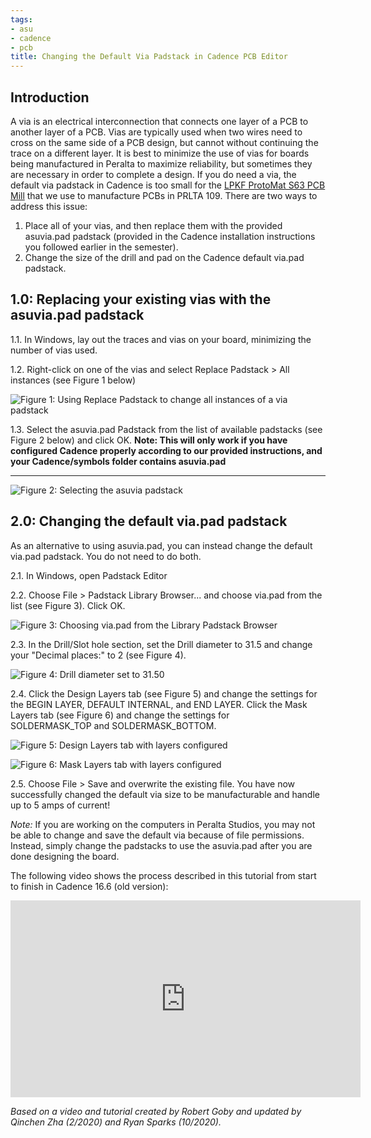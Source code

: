 ```yaml
---
tags:
- asu
- cadence
- pcb
title: Changing the Default Via Padstack in Cadence PCB Editor
---
```


## Introduction

A via is an electrical interconnection that connects one layer of a PCB to another layer of a PCB. Vias are typically used when two wires need to cross on the same side of a PCB design, but cannot without continuing the trace on a different layer. It is best to minimize the use of vias for boards being manufactured in Peralta to maximize reliability, but sometimes they are necessary in order to complete a design. If you do need a via, the default via padstack in Cadence is too small for the [LPKF ProtoMat S63 PCB Mill](http://www.lpkf.com/products/rapid-pcb-prototyping/circuit-board-plotter/protomat-s63.htm) that we use to manufacture PCBs in PRLTA 109. There are two ways to address this issue:

1.  Place all of your vias, and then replace them with the provided asuvia.pad padstack (provided in the Cadence installation instructions you followed earlier in the semester).
2.  Change the size of the drill and pad on the Cadence default via.pad padstack.

## 1.0: Replacing your existing vias with the asuvia.pad padstack

1.1. In Windows, lay out the traces and vias on your board, minimizing the number of vias used.

1.2. Right-click on one of the vias and select Replace Padstack > All instances (see Figure 1 below)

![Figure 1: Using Replace Padstack to change all instances of a via padstack](/larger/image0044.png)

1.3. Select the asuvia.pad Padstack from the list of available padstacks (see Figure 2 below) and click OK. **Note: This will only work if you have configured Cadence properly according to our provided instructions, and your Cadence/symbols folder contains asuvia.pad**

** **

![Figure 2: Selecting the asuvia padstack](/larger/image0045.png)


## 2.0: Changing the default via.pad padstack

As an alternative to using asuvia.pad, you can instead change the default via.pad padstack. You do not need to do both.

2.1. In Windows, open Padstack Editor

2.2. Choose File > Padstack Library Browser... and choose via.pad from the list (see Figure 3). Click OK.

![Figure 3: Choosing via.pad from the Library Padstack Browser](/larger/image0046.png)

2.3. In the Drill/Slot hole section, set the Drill diameter to 31.5 and change your "Decimal places:" to 2 (see Figure 4).

![Figure 4: Drill diameter set to 31.50](/larger/image0047.png)

2.4. Click the Design Layers tab (see Figure 5) and change the settings for the BEGIN LAYER, DEFAULT INTERNAL, and END LAYER. Click the Mask Layers tab (see Figure 6) and change the settings for SOLDERMASK_TOP and SOLDERMASK_BOTTOM.

![Figure 5: Design Layers tab with layers configured](/larger/image0048.png)

![Figure 6: Mask Layers tab with layers configured](/larger/image0049.png)

2.5. Choose File > Save and overwrite the existing file. You have now successfully changed the default via size to be manufacturable and handle up to 5 amps of current!

*Note:* If you are working on the computers in Peralta Studios, you may not be able to change and save the default via because of file permissions. Instead, simply change the padstacks to use the asuvia.pad after you are done designing the board.

The following video shows the process described in this tutorial from start to finish in Cadence 16.6 (old version):

<iframe width="560" height="315" src="https://www.youtube.com/embed/3PIpXoD9BbA" title="YouTube video player" frameborder="0" allow="accelerometer; autoplay; clipboard-write; encrypted-media; gyroscope; picture-in-picture" allowfullscreen></iframe>

*Based on a video and tutorial created by Robert Goby and updated by Qinchen Zha (2/2020) and Ryan Sparks (10/2020).*
